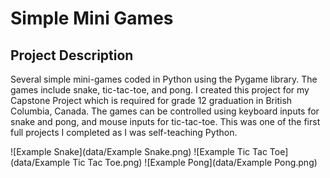 # Simple Mini Games

## Project Description

Several simple mini-games coded in Python using the Pygame library. The games include snake, tic-tac-toe, and pong.
I created this project for my Capstone Project which is required for grade 12 graduation in British Columbia, Canada.
The games can be controlled using keyboard inputs for snake and pong, and mouse inputs for tic-tac-toe. This was one
of the first full projects I completed as I was self-teaching Python.

![Example Snake](data/Example Snake.png)
![Example Tic Tac Toe](data/Example Tic Tac Toe.png)
![Example Pong](data/Example Pong.png)